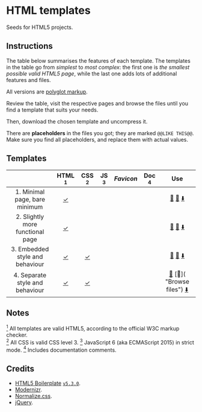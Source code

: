# HTML templates

Seeds for HTML5 projects.

## Instructions

The table below summarises the features of each template.
The templates in the table go from *simplest* to *most complex*: the first one is *the smallest possible valid HTML5 page*, while the last one adds lots of
additional features and files.

All versions are [polyglot markup](https://www.w3.org/TR/html-polyglot/).

Review the table, visit the respective pages and browse the files until you find a template that suits your needs.

Then, download the chosen template and uncompress it.

There are **placeholders** in the files you got; they are marked `@@LIKE THIS@@`.
Make sure you find all placeholders, and replace them with actual values.

## Templates

|   | HTML [<sup>1</sup>](#notes) | CSS [<sup>2</sup>](#notes) | JS [<sup>3</sup>](#notes) | *Favicon* | Doc [<sup>4</sup>](#notes) | Use |
|:-:|:---------------------------:|:--------------------------:|:-------------------------:|:---------:|:--------------------------:|:---:|
| 1. Minimal page, bare minimum | [&#10003;](https://validator.w3.org/nu/?doc=https%3A%2F%2Ftripu.github.io%2FCanon%2Fhtml-templates%2F1-minimal%2F "Check as HTML5") | | | | | [:eyes:](https://tripu.github.io/Canon/html-templates/1-minimal/ "View page") [:open_file_folder:](https://github.com/tripu/Canon/tree/gh-pages/html-templates/1-minimal "Browse files") [:arrow_down:](https://raw.githubusercontent.com/tripu/Canon/gh-pages/html-templates/1-minimal/index.html "Download files") |
| 2. Slightly more functional page | [&#10003;](https://validator.w3.org/nu/?doc=https%3A%2F%2Ftripu.github.io%2FCanon%2Fhtml-templates%2F2-functional%2F "Check as HTML5") | | | | | [:eyes:](https://tripu.github.io/Canon/html-templates/2-functional/ "View page") [:open_file_folder:](https://github.com/tripu/Canon/tree/gh-pages/html-templates/2-functional "Browse files") [:arrow_down:](https://raw.githubusercontent.com/tripu/Canon/gh-pages/html-templates/2-functional/index.html "Download files") |
| 3. Embedded style and behaviour | [&#10003;](https://validator.w3.org/nu/?doc=https%3A%2F%2Ftripu.github.io%2FCanon%2Fhtml-templates%2F3-embedded-css-and-js%2F "Check as HTML5") | [&#10003;](https://jigsaw.w3.org/css-validator/validator?uri=https%3A%2F%2Ftripu.github.io%2FCanon%2Fhtml-templates%2F3-embedded-css-and-js%2F "Check as CSS3") | | | | [:eyes:](https://tripu.github.io/Canon/html-templates/3-embedded-css-and-js/ "View page") [:open_file_folder:](https://github.com/tripu/Canon/tree/gh-pages/html-templates/3-embedded-css-and-js "Browse files") [:arrow_down:](https://raw.githubusercontent.com/tripu/Canon/gh-pages/html-templates/3-embedded-css-and-js/index.html "Download files") |
| 4. Separate style and behaviour | [&#10003;](https://validator.w3.org/nu/?doc=https%3A%2F%2Ftripu.github.io%2FCanon%2Fhtml-templates%2F4-separate-css-and-js%2F "Check as HTML5") | [&#10003;](https://jigsaw.w3.org/css-validator/validator?uri=https%3A%2F%2Ftripu.github.io%2FCanon%2Fhtml-templates%2F4-separate-css-and-js%2F "Check as CSS3") | | | | [:eyes:](https://tripu.github.io/Canon/html-templates/4-separate-css-and-js/ "View page") [:open_file_folder:]( "Browse files") [:arrow_down:](https://raw.githubusercontent.com/tripu/Canon/gh-pages/html-templates/3-embedded-css-and-js/index.html "Download files") |

## Notes

[<sup>1</sup>](#templates) All templates are valid HTML5, according to the official W3C markup checker.  
[<sup>2</sup>](#templates) All CSS is valid CSS level 3.
[<sup>3</sup>](#templates) JavaScript 6 (aka ECMAScript 2015) in strict mode.
[<sup>4</sup>](#templates) Includes documentation comments.

## Credits

* [HTML5 Boilerplate](https://html5boilerplate.com/) [`v5.3.0`](https://github.com/h5bp/html5-boilerplate/releases/tag/5.3.0).
* [Modernizr](https://modernizr.com/).
* [Normalize.css](https://necolas.github.io/normalize.css/).
* [jQuery](https://jquery.com/).
